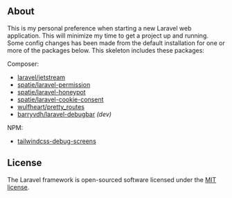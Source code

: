 
## About

This is my personal preference when starting a new Laravel web application. This will minimize my time to get a project up and running. Some config changes has been made from the default installation for one or more of the packages below. This skeleton includes these packages:

Composer:
- [laravel/jetstream](https://github.com/laravel/jetstream)
- [spatie/laravel-permission](https://github.com/spatie/laravel-permission)
- [spatie/laravel-honeypot](https://github.com/spatie/laravel-honeypot)
- [spatie/laravel-cookie-consent](https://github.com/spatie/laravel-cookie-consent)
- [wulfheart/pretty_routes](https://github.com/wulfheart/pretty_routes)
- [barryvdh/laravel-debugbar](https://github.com/barryvdh/laravel-debugbar) _(dev)_

NPM:
- [tailwindcss-debug-screens](https://github.com/jorenvanhee/tailwindcss-debug-screens)


## License

The Laravel framework is open-sourced software licensed under the [MIT license](https://opensource.org/licenses/MIT).
